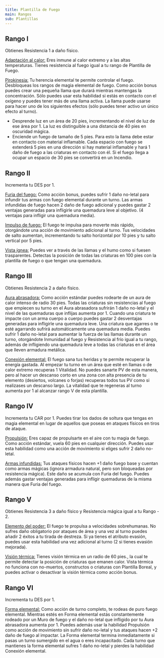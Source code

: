 ```yaml
---
title: Plantilla de Fuego
main: Rangos
sub: Plantillas
---
```


## Rango I 

Obtienes Resistencia 1 a daño físico. 

<u>Adaptación al calor:</u> Eres inmune al calor extremo y a las altas temperaturas. Tienes resistencia al fuego igual a tu rango de Plantilla de Fuego.

<u>Pirokinesia:</u> Tu herencia elemental te permite controlar el fuego. Desbloqueas los rangos de magia elemental de fuego. Como acción bonus puedes crear una pequeña llama que durará mientras mantengas la concentración. Sólo puedes usar esta habilidad si estás en contacto con el oxígeno y puedes tener más de una llama activa. La llama puede usarse para hacer uno de los siguientes efectos (sólo puedes tener activo un único efecto al turno).

- Desprende luz en un área de 20 pies, incrementando el nivel de luz de ese área por 1. La luz es distinguible a una distancia de 40 pies en oscuridad mágica.
- Enciende un fuego de tamaño de 5 pies. Para esto la llama debe estar en contacto con material inflamable. Cada espacio con fuego se extenderá 5 pies en una dirección si hay material inflamable y hará 1 daño de fuego a las criaturas en contacto con él. Si el fuego llega a ocupar un espacio de 30 pies se convertirá en un Incendio.

## Rango II

Incrementa tu DES por 1.

<u>Furia del fuego:</u> Como acción bonus, puedes sufrir 1 daño no-letal para infundir tus armas con fuego elemental durante un turno. Las armas infundidas de fuego hacen 2 daño de fuego adicional y puedes gastar 2 ventajas generadas para infligirle una quemadura leve al objetivo. (4 ventajas para infligir una quemadura media). 

<u>Impulso de fuego:</u> El fuego te impulsa para moverte más rápido, otorgándote una acción de movimiento adicional al turno. Tus velocidades de salto aumentan, incrementando tu salto horizontal por 10 pies y tu salto vertical por 5 pies.

<u>Vista ígnea:</u> Puedes ver a través de las llamas y el humo como si fuesen trasparentes. Detectas la posición de todas las criaturas en 100 pies con la plantilla de fuego o que tengan una quemadura.

## Rango III 

Obtienes Resistencia 2 a daño físico.

<u>Aura abrasadora:</u> Como acción estándar puedes rodearte de un aura de calor intenso de radio 30 pies. Todas las criaturas sin resistencias al fuego que empiecen su turno en el Aura abrasadora sufrirán 1 daño no-letal y el nivel de las quemaduras que inflijas aumenta por 1. Cuando una criatura te impacte con un arma cuerpo a cuerpo puedes gastar 2 desventajas generadas  para infligirle una quemadura leve. Una criatura que agarres o te esté agarrando sufrirá automáticamente una quemadura media. Puedes sufrir 1 daño no-letal para aumentar la fuerza de las llamas durante un turno, otorgándote Inmunidad al fuego y Resistencia al frío igual a tu rango, además de infligiendo una quemadura leve a todas las criaturas en el área que lleven armadura metálica.

<u>Conexión elemental:</u> El fuego sana tus heridas y te permite recuperar la energía gastada. Al empezar tu turno en un área que esté en llamas o de calor extremo recuperas 1 Vitalidad. No puedes sanarte PV de esta manera, pero al hacer un descanso corto en una zona con alta presencia de tu elemento (desiertos, volcanes o forjas) recuperas todos tus PV como si realizases un descanso largo. La vitalidad que te regeneras al turno aumenta por 1 al alcanzar rango V de esta plantilla.

## Rango IV

Incrementa tu CAR por 1. Puedes tirar los dados de soltura que tengas en magia elemental en lugar de aquellos que poseas en ataques físicos en tiros de ataque.

<u>Propulsión:</u> Eres capaz de propulsarte en el aire con tu magia de fuego. Como acción estándar, vuela 60 pies en cualquier dirección. Puedes usar esta habilidad como una acción de movimiento si eliges sufrir 2 daño no-letal.

<u>Armas infundidas:</u> Tus ataques físicos hacen +1 daño fuego base y cuentan como armas mágicas (ignora armadura natural, pero son bloqueadas por resistencia mágica). Este daño se acumula con Furia del fuego. Puedes además gastar ventajas generadas para infligir quemaduras de la misma manera que Furia del fuego.

## Rango V

Obtienes Resistencia 3 a daño físico y Resistencia mágica igual a tu Rango - 2. 

<u>Elemento del poder:</u> El fuego te propulsa a velocidades sobrehumanas. No sufres daño obligatorio por ataques de área y una vez al turno puedes añadir 2 éxitos a tu tirada de destreza. Si ya tienes el atributo evasión, puedes usar esta habilidad una vez adicional al turno (2 si tienes evasión mejorada). 

<u>Visión térmica:</u> Tienes visión térmica en un radio de 60 pies., la cual te permite detectar la posición de criaturas que emanen calor. Vista térmica no funciona con no-muertos, constructos o criaturas con Plantilla Boreal, y puedes activar o desactivar la visión térmica como acción bonus. 

## Rango VI 

Incrementa tu DES por 1.

<u>Forma elemental:</u> Como acción de turno completo, te rodeas de puro fuego elemental. Mientras estés en Forma elemental estás constantemente rodeado por un Muro de fuego y el daño no-letal que infligido por tu Aura abrasadora aumenta por 1. Puedes además usar la habilidad Propulsión como acción de movimiento sin sufrir daño no-letal y tus ataques hacen +2 daño de fuego al impactar. La Forma elemental termina inmediatamente si pasas un turno sumergido en el agua o eres incapacitado. Cada turno que mantienes la forma elemental sufres 1 daño no-letal y pierdes la habilidad Conexión elemental.